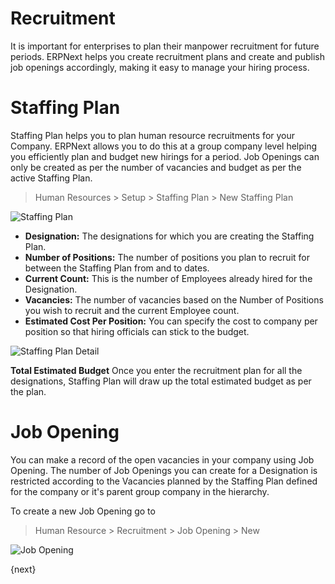 # Recruitment
It is important for enterprises to plan their manpower recruitment for future periods. ERPNext helps you create recruitment plans and create and publish job openings accordingly, making it easy to manage your hiring process.

# Staffing Plan
Staffing Plan helps you to plan human resource recruitments for your Company. ERPNext allows you to do this at a group company level helping you efficiently plan and budget new hirings for a period. Job Openings can only be created as per the number of vacancies and budget as per the active Staffing Plan.

> Human Resources > Setup > Staffing Plan > New Staffing Plan

<img class="screenshot" alt="Staffing Plan"
	src="{{docs_base_url}}/assets/img/human-resources/staffing-plan.png">

- **Designation:** The designations for which you are creating the Staffing Plan.
- **Number of Positions:** The number of positions you plan to recruit for between the Staffing Plan from and to dates.
- **Current Count:** This is the number of Employees already hired for the Designation.
- **Vacancies:** The number of vacancies based on the Number of Positions you wish to recruit and the current Employee count.
- **Estimated Cost Per Position:** You can specify the cost to company per position so that hiring officials can stick to the budget.

<img class="screenshot" alt="Staffing Plan Detail"
	src="{{docs_base_url}}/assets/img/human-resources/staffing-plan-detail.png">

**Total Estimated Budget** Once you enter the recruitment plan for all the designations, Staffing Plan will draw up the total estimated budget as per the plan.

# Job Opening

You can make a record of the open vacancies in your company using Job Opening. The number of Job Openings you can create for a Designation is restricted according to the Vacancies planned by the Staffing Plan defined for the company or it's parent group company in the hierarchy.

To create a new Job Opening go to

> Human Resource > Recruitment > Job Opening > New

<img class="screenshot" alt="Job Opening" src="{{docs_base_url}}/assets/img/human-resources/job-opening.png">

{next}
